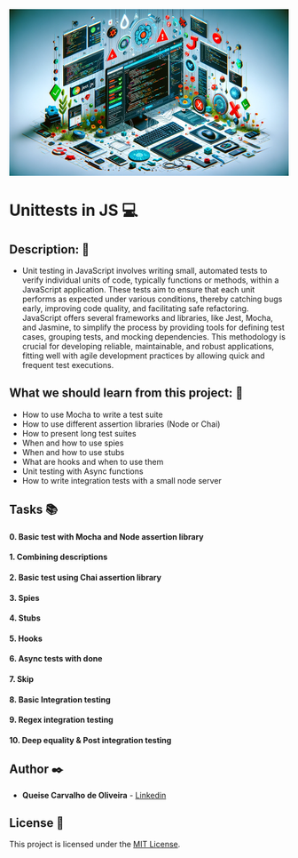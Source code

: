<img src="https://github.com/Qcarvalhooliveira/holbertonschool-web_back_end/blob/master/unittests_in_js/image/Unittests.png" width="1000" height="300">

# **Unittests in JS** :computer:

## **Description:** :speech_balloon:

* Unit testing in JavaScript involves writing small, automated tests to verify individual units of code, typically functions or methods, within a JavaScript application. These tests aim to ensure that each unit performs as expected under various conditions, thereby catching bugs early, improving code quality, and facilitating safe refactoring. JavaScript offers several frameworks and libraries, like Jest, Mocha, and Jasmine, to simplify the process by providing tools for defining test cases, grouping tests, and mocking dependencies. This methodology is crucial for developing reliable, maintainable, and robust applications, fitting well with agile development practices by allowing quick and frequent test executions.

## **What we should learn from this project:** :bookmark_tabs:

* How to use Mocha to write a test suite
* How to use different assertion libraries (Node or Chai)
* How to present long test suites
* When and how to use spies
* When and how to use stubs
* What are hooks and when to use them
* Unit testing with Async functions
* How to write integration tests with a small node server

## **Tasks** :books:

#### **0. Basic test with Mocha and Node assertion library**

#### **1. Combining descriptions**

#### **2. Basic test using Chai assertion library**

#### **3. Spies**

#### **4. Stubs**

#### **5. Hooks**

#### **6. Async tests with done**

#### **7. Skip**

#### **8. Basic Integration testing**

#### **9. Regex integration testing**

#### **10. Deep equality & Post integration testing**


## **Author** :black_nib:

* **Queise Carvalho de Oliveira** - [Linkedin](https://www.linkedin.com/in/queise-carvalho-de-oliveira-50359749/)


## License :page_with_curl:
This project is licensed under the [MIT License](https://opensource.org/license/mit/).